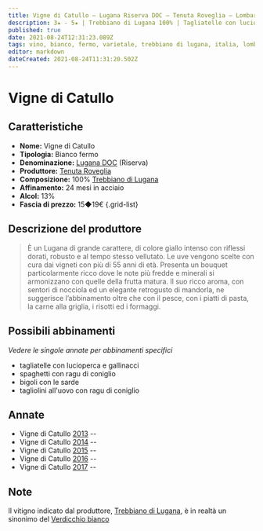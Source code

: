 ```yaml
---
title: Vigne di Catullo – Lugana Riserva DOC – Tenuta Roveglia – Lombardia (IT) – 15◆19€
description: 3★ - 5★ | Trebbiano di Lugana 100% | Tagliatelle con lucioperca e gallinacci – Spaghetti con ragu di coniglio – Bigoli con le sarde – Tagliolini all'uovo con ragu di coniglio
published: true
date: 2021-08-24T12:31:23.089Z
tags: vino, bianco, fermo, varietale, trebbiano di lugana, italia, lombardia, tagliatelle con lucioperca e gallinacci, spaghetti con ragu di coniglio, bigoli con le sarde, tagliolini all'uovo con ragu di coniglio, 15◆19€, 5 stelle
editor: markdown
dateCreated: 2021-08-24T11:31:20.502Z
---
```


# Vigne di Catullo

## Caratteristiche
- **Nome:** Vigne di Catullo
- **Tipologia:** Bianco fermo
- **Denominazione:** [Lugana DOC](/denominazioni/Italia/Lombardia/DOC/Lugana) (Riserva)
- **Produttore:** [Tenuta Roveglia](/produttori/Italia/Lombardia/Tenuta-Roveglia) 
- **Composizione:** 100% [Trebbiano di Lugana](/vitigni/Italia/bacca-bianca/trebbiano-di-lugana)
- **Affinamento:** 24 mesi in acciaio
- **Alcol:** 13%
- **Fascia di prezzo:** 15◆19€
{.grid-list}

## Descrizione del produttore

> È un Lugana di grande carattere, di colore giallo  intenso con riflessi dorati, robusto e al tempo stesso vellutato. Le  uve vengono scelte con cura dai vigneti con più di 55 anni di età. Presenta un bouquet particolarmente ricco dove le note più fredde e minerali si armonizzano con quelle della frutta matura. Il suo ricco  aroma, con sentori di nocciola ed un elegante retrogusto di mandorla, ne suggerisce l’abbinamento oltre che con il pesce, con i piatti di pasta, la carne alla griglia, i risotti ed i formaggi. 

## Possibili abbinamenti
*Vedere le singole annate per abbinamenti specifici*

- tagliatelle con lucioperca e gallinacci 
- spaghetti con ragu di coniglio 
- bigoli con le sarde 
- tagliolini all'uovo con ragu di coniglio

## Annate
- Vigne di Catullo [2013](/vini/Italia/Lombardia/Tenuta-Roveglia/Vigne-di-Catullo/2013) -- <span class="star-5"></span>
- Vigne di Catullo [2014](/vini/Italia/Lombardia/Tenuta-Roveglia/Vigne-di-Catullo/2014) -- <span class="star-3"></span>
- Vigne di Catullo [2015](/vini/Italia/Lombardia/Tenuta-Roveglia/Vigne-di-Catullo/2015) -- <span class="star-5"></span>
- Vigne di Catullo [2016](/vini/Italia/Lombardia/Tenuta-Roveglia/Vigne-di-Catullo/2016) -- <span class="star-5"></span>
- Vigne di Catullo [2017](/vini/Italia/Lombardia/Tenuta-Roveglia/Vigne-di-Catullo/2017) -- <span class="star-5"></span>

## Note

Il vitigno indicato dal produttore, [Trebbiano di Lugana](/vitigni/Italia/bacca-bianca/trebbiano-di-lugana), è in realtà un sinonimo del [Verdicchio bianco](/vitigni/Italia/bacca-bianca/verdicchio-bianco)



